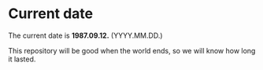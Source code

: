 # Current date

The current date is **1987.09.12.** (YYYY.MM.DD.)

This repository will be good when the world ends, so we will know how long it lasted.